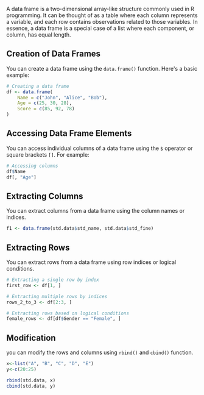A data frame is a two-dimensional array-like structure commonly used in R programming. It can be thought of as a table where each column represents a variable, and each row contains observations related to those variables. In essence, a data frame is a special case of a list where each component, or column, has equal length.
## Creation of Data Frames
You can create a data frame using the `data.frame()` function. Here's a basic example:
```r
# Creating a data frame
df <- data.frame(
    Name = c("John", "Alice", "Bob"),
    Age = c(25, 30, 28),
    Score = c(85, 92, 78)
)
```

## Accessing Data Frame Elements
You can access individual columns of a data frame using the `$` operator or square brackets `[]`. For example:
```r
# Accessing columns
df$Name
df[, "Age"]
```

## Extracting Columns
You can extract columns from a data frame using the column names or indices.
```r
f1 <- data.frame(std.data$std_name, std.data$std_fine)
```

## Extracting Rows
You can extract rows from a data frame using row indices or logical conditions.
```r
# Extracting a single row by index
first_row <- df[1, ]

# Extracting multiple rows by indices
rows_2_to_3 <- df[2:3, ]

# Extracting rows based on logical conditions
female_rows <- df[df$Gender == "Female", ]

```

## Modification
you can modify the rows and columns using `rbind()` and `cbind()` function.
```r
x<-list("A", "B", "C", "D", "E")
y<-c(20:25)

rbind(std.data, x)
cbind(std.data, y)
```